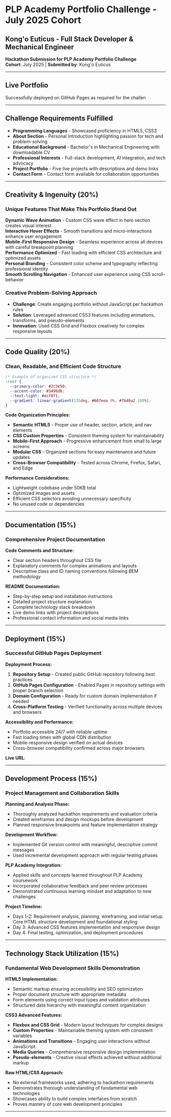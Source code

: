 # PLP Academy Portfolio Challenge - July 2025 Cohort

## Kong'o Euticus - Full Stack Developer & Mechanical Engineer

**Hackathon Submission for PLP Academy Portfolio Challenge**  
**Cohort**: July 2025 | **Submitted by**: Kong'o Euticus

---

## Live Portfolio


Successfully deployed on GitHub Pages as required for the challen

---

## Challenge Requirements Fulfilled

- **Programming Languages** - Showcased proficiency in HTML5, CSS3
- **About Section** - Personal introduction highlighting passion for tech and problem-solving
- **Educational Background** - Bachelor's in Mechanical Engineering with downloadable CV
- **Professional Interests** - Full-stack development, AI integration, and tech advocacy
- **Project Portfolio** - Five live projects with descriptions and demo links
- **Contact Form** - Contact form available for collaboration opportunities

---

## Creativity & Ingenuity (20%)

### Unique Features That Make This Portfolio Stand Out

**Dynamic Wave Animation** - Custom CSS wave effect in hero section creates visual interest  
**Interactive Hover Effects** - Smooth transitions and micro-interactions enhance user engagement  
**Mobile-First Responsive Design** - Seamless experience across all devices with careful breakpoint planning  
**Performance Optimized** - Fast loading with efficient CSS architecture and optimized assets  
**Personal Branding** - Consistent color scheme and typography reflecting professional identity  
**Smooth Scrolling Navigation** - Enhanced user experience using CSS scroll-behavior

### Creative Problem-Solving Approach

- **Challenge**: Create engaging portfolio without JavaScript per hackathon rules
- **Solution**: Leveraged advanced CSS3 features including animations, transforms, and pseudo-elements
- **Innovation**: Used CSS Grid and Flexbox creatively for complex responsive layouts

---

## Code Quality (20%)

### Clean, Readable, and Efficient Code Structure

```css
/* Example of organized CSS structure */
:root {
  --primary-color: #2c3e50;
  --accent-color: #3498db;
  --text-light: #ecf0f1;
  --gradient: linear-gradient(135deg, #667eea 0%, #764ba2 100%);
}
```

**Code Organization Principles:**

- **Semantic HTML5** - Proper use of header, section, article, and nav elements
- **CSS Custom Properties** - Consistent theming system for maintainability
- **Mobile-First Approach** - Progressive enhancement from small to large screens
- **Modular CSS** - Organized sections for easy maintenance and future updates
- **Cross-Browser Compatibility** - Tested across Chrome, Firefox, Safari, and Edge

**Performance Considerations:**

- Lightweight codebase under 50KB total
- Optimized images and assets
- Efficient CSS selectors avoiding unnecessary specificity
- No unused code or dependencies

---

## Documentation (15%)

### Comprehensive Project Documentation

**Code Comments and Structure:**

- Clear section headers throughout CSS file
- Explanatory comments for complex animations and layouts
- Descriptive class and ID naming conventions following BEM methodology

**README Documentation:**

- Step-by-step setup and installation instructions
- Detailed project structure explanation
- Complete technology stack breakdown
- Live demo links with project descriptions
- Professional contact information and social media links

---

## Deployment (15%)

### Successful GitHub Pages Deployment

**Deployment Process:**

1. **Repository Setup** - Created public GitHub repository following best practices
2. **GitHub Pages Configuration** - Enabled Pages in repository settings with proper branch selection
3. **Domain Configuration** - Ready for custom domain implementation if needed
4. **Cross-Platform Testing** - Verified functionality across multiple devices and browsers

**Accessibility and Performance:**

- Portfolio accessible 24/7 with reliable uptime
- Fast loading times with global CDN distribution
- Mobile-responsive design verified on actual devices
- Cross-browser compatibility confirmed across major browsers

**Live URL**:

---

## Development Process (15%)

### Project Management and Collaboration Skills

**Planning and Analysis Phase:**

- Thoroughly analyzed hackathon requirements and evaluation criteria
- Created wireframes and design mockups before development
- Planned responsive breakpoints and feature implementation strategy

**Development Workflow:**

- Implemented Git version control with meaningful, descriptive commit messages
- Used incremental development approach with regular testing phases

**PLP Academy Integration:**

- Applied skills and concepts learned throughout PLP Academy coursework
- Incorporated collaborative feedback and peer review processes
- Demonstrated continuous learning mindset and adaptation to new challenges

**Project Timeline:**

- Days 1-2: Requirement analysis, planning, wireframing, and initial setup. Core HTML structure development and foundational styling
- Day 3: Advanced CSS features implementation and responsive design
- Day 4: Final testing, optimization, and deployment procedures

---

## Technology Stack Utilization (15%)

### Fundamental Web Development Skills Demonstration

**HTML5 Implementation:**

- Semantic markup ensuring accessibility and SEO optimization
- Proper document structure with appropriate metadata
- Form elements using correct input types and validation attributes
- Structured data hierarchy with meaningful content organization

**CSS3 Advanced Features:**

- **Flexbox and CSS Grid** - Modern layout techniques for complex designs
- **Custom Properties** - Maintainable theming system with consistent variables
- **Animations and Transitions** - Engaging user interactions without JavaScript
- **Media Queries** - Comprehensive responsive design implementation
- **Pseudo-elements** - Creative visual effects achieved without additional markup

**Raw HTML/CSS Approach:**

- No external frameworks used, adhering to hackathon requirements
- Demonstrates thorough understanding of fundamental web technologies
- Showcases ability to build complex interfaces from scratch
- Proves mastery of core web development principles

---

